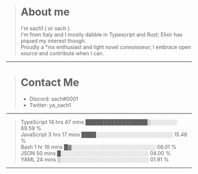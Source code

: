 > # About me
>
> I'm sach1 ( or sach ).  
> I'm from Italy and I mostly dabble in Typescript and Rust; Elixir has piqued my interest though.  
> Proudly a \*nix enthusiast and light novel connoisseur; I embrace open source and contribute when I can.  

---

> # Contact Me
>
> - Discord: sach#0001
> - Twitter: ya_sach1

---

<!--START_SECTION:waka-->
>TypeScript   14 hrs 47 mins  █████████████████▒░░░░░░░   69.59 %\
>JavaScript   3 hrs 17 mins   ████░░░░░░░░░░░░░░░░░░░░░   15.48 %\
>Bash         1 hr 16 mins    █▓░░░░░░░░░░░░░░░░░░░░░░░   06.01 %\
>JSON         50 mins         █░░░░░░░░░░░░░░░░░░░░░░░░   04.00 %\
>YAML         24 mins         ▒░░░░░░░░░░░░░░░░░░░░░░░░   01.91 %
---
<!--END_SECTION:waka-->

